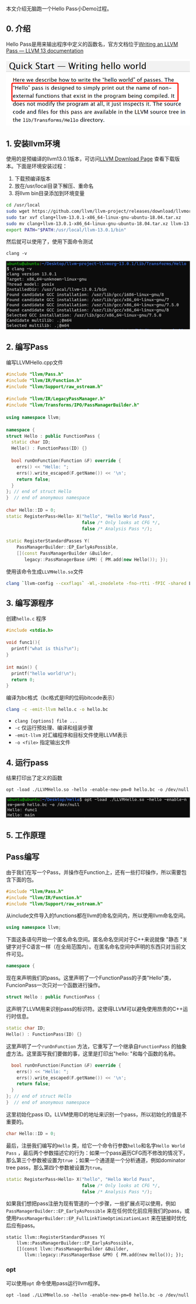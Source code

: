 本文介绍无脑跑一个Hello Pass小Demo过程。
## 0. 介绍
Hello Pass是用来输出程序中定义的函数名，官方文档位于[Writing an LLVM Pass — LLVM 13 documentation](https://releases.llvm.org/13.0.1/docs/WritingAnLLVMPass.html)

![](images/Pasted%20image%2020230407101442.png)

## 1. 安装llvm环境
使用的是预编译的llvm13.0.1版本，可访问[LLVM Download Page](https://releases.llvm.org/download.html) 查看下载版本。下面是环境安装过程：
1. 下载预编译版本
2. 放在/usr/local目录下解压、重命名
3. 将llvm bin目录添加到环境变量
```bash
cd /usr/local
sudo wget https://github.com/llvm/llvm-project/releases/download/llvmorg-13.0.1/clang+llvm-13.0.1-x86_64-linux-gnu-ubuntu-18.04.tar.xz
sudo tar xvf clang+llvm-13.0.1-x86_64-linux-gnu-ubuntu-18.04.tar.xz
sudo mv clang+llvm-13.0.1-x86_64-linux-gnu-ubuntu-18.04.tar.xz llvm-13.0.1
export PATH="$PATH:/usr/local/llvm-13.0.1/bin"
```

然后就可以使用了，使用下面命令测试
```
clang -v
```

![](images/Pasted%20image%2020230407100625.png)

## 2. 编写Pass
编写LLVMHello.cpp文件
```cpp
#include "llvm/Pass.h"
#include "llvm/IR/Function.h"
#include "llvm/Support/raw_ostream.h"

#include "llvm/IR/LegacyPassManager.h"
#include "llvm/Transforms/IPO/PassManagerBuilder.h"

using namespace llvm;

namespace {
struct Hello : public FunctionPass {
  static char ID;
  Hello() : FunctionPass(ID) {}

  bool runOnFunction(Function &F) override {
    errs() << "Hello: ";
    errs().write_escaped(F.getName()) << '\n';
    return false;
  }
}; // end of struct Hello
}  // end of anonymous namespace

char Hello::ID = 0;
static RegisterPass<Hello> X("hello", "Hello World Pass",
                             false /* Only looks at CFG */,
                             false /* Analysis Pass */);

static RegisterStandardPasses Y(
    PassManagerBuilder::EP_EarlyAsPossible,
    [](const PassManagerBuilder &Builder,
       legacy::PassManagerBase &PM) { PM.add(new Hello()); });
```

使用该命令生成`LLVMHello.so`文件
```bash
clang `llvm-config --cxxflags` -Wl,-znodelete -fno-rtti -fPIC -shared LLVMHello.cpp -o LLVMHello.so `llvm-config --ldflags`
```

## 3. 编写源程序
创建`hello.c` 程序
```c
#include <stdio.h>

void func1(){
  printf("what is this?\n");
}

int main() {
  printf("hello world!\n");
  return 0;
}
```

编译为bc格式（bc格式是IR的位码bitcode表示）
```bash
clang -c -emit-llvm hello.c -o hello.bc 
```
- `clang [options] file ...`
- `-c` 仅运行预处理、编译和组装步骤
- `-emit-llvm` 对汇编程序和目标文件使用LLVM表示
- `-o <file>` 指定输出文件

## 4. 运行pass
结果打印出了定义的函数
```
opt -load ./LLVMHello.so -hello -enable-new-pm=0 hello.bc -o /dev/null
```

![](images/Pasted%20image%2020230407101304.png)

## 5. 工作原理
## Pass编写
由于我们在写一个Pass，并操作在Function上，还有一些打印操作，所以需要包含下面的包。
```cpp
#include "llvm/Pass.h"
#include "llvm/IR/Function.h"
#include "llvm/Support/raw_ostream.h"
```

从include文件导入的functions都在llvm的命名空间内，所以使用llvm命名空间。
```cpp
using namespace llvm;
```

下面这条语句开始一个匿名命名空间。匿名命名空间对于C++来说就像 "静态 "关键字对于C语言一样（在全局范围内）。在匿名命名空间中声明的东西只对当前文件可见。
```cpp
namespace {
```

现在来声明我们的pass。这里声明了一个FunctionPass的子类"Hello"类，FuncionPass一次只对一个函数进行操作。
```cpp
struct Hello : public FunctionPass {
```

这声明了LLVM用来识别pass的标识符。这使得LLVM可以避免使用昂贵的C++运行时信息。
```cpp
static char ID;
Hello() : FunctionPass(ID) {}
```

这里声明了一个`runOnFunction` 方法，它重写了一个继承自`FunctionPass` 的抽象虚方法。这里面写我们要做的事，这里是打印出"hello: "和每个函数的名称。
```cpp
  bool runOnFunction(Function &F) override {
    errs() << "Hello: ";
    errs().write_escaped(F.getName()) << '\n';
    return false;
  }
}; // end of struct Hello
}  // end of anonymous namespace
```

这里初始化pass ID。LLVM使用ID的地址来识别一个pass，所以初始化的值是不重要的。
```cpp
char Hello::ID = 0;
```

最后，注册我们编写的`Hello` 类，给它一个命令行参数`hello`和名字`Hello World Pass` ，最后两个参数描述它的行为：如果一个pass遍历CFG而不修改的情况下，那么第三个参数被设置为`true` ；如果一个通道是一个分析通道，例如dominator tree pass，那么第四个参数被设置为`true`。
```cpp
static RegisterPass<Hello> X("hello", "Hello World Pass",
                             false /* Only looks at CFG */,
                             false /* Analysis Pass */);
```

如果我们想把pass注册为现有管道的一个步骤，一些扩展点可以使用，例如`PassManagerBuilder::EP_EarlyAsPossible` 来在任何优化前应用我们的pass，或使用`PassManagerBuilder::EP_FullLinkTimeOptimizationLast` 来在链接时优化后应有pass。
```
static llvm::RegisterStandardPasses Y(
    llvm::PassManagerBuilder::EP_EarlyAsPossible,
    [](const llvm::PassManagerBuilder &Builder,
       llvm::legacy::PassManagerBase &PM) { PM.add(new Hello()); });
```

### opt
可以使用`opt` 命令使用pass运行llvm程序。
```
opt -load ./LLVMHello.so -hello -enable-new-pm=0 hello.bc -o /dev/null
```




